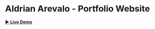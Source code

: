 # Aldrian Arevalo - Portfolio Website

**[▶ Live Demo](https://portfolio-komiwalnut-projects.vercel.app/)**
